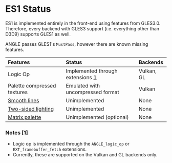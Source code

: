 # ES1 Status

ES1 is implemented entirely in the front-end using features from GLES3.0.  Therefore, every backend
with GLES3 support (i.e. everything other than D3D9) supports GLES1 as well.

ANGLE passes GLES1's `MustPass`, however there are known missing features.

| Features                             | Status                                       | Backends    |
|:-------------------------------------|:---------------------------------------------|:------------|
| Logic Op                             | Implemented through extensions [1](#notes-1) | Vulkan, GL  |
| Palette compressed textures          | Emulated with uncompressed format            | Vulkan      |
| [Smooth lines][lines]                | Unimplemented                                | None        |
| [Two-sided lighting][lighting]       | Unimplemented                                | None        |
| [Matrix palette][matrix]             | Unimplemented (optional)                     | None        |

[lines]: http://anglebug.com/42266418
[lighting]: http://anglebug.com/42266170
[matrix]: http://anglebug.com/42266419

### Notes [1]
* Logic op is implemented through the `ANGLE_logic_op` or `EXT_framebuffer_fetch` extensions.
* Currently, these are supported on the Vulkan and GL backends only.
